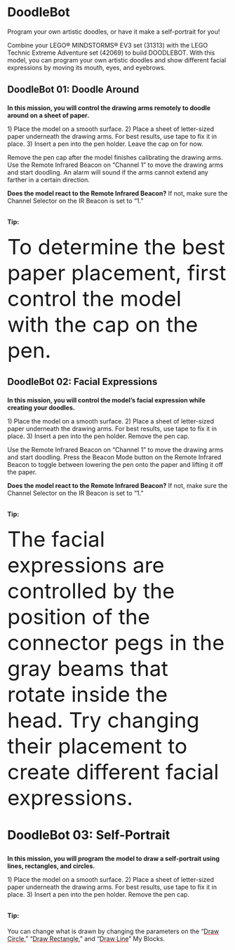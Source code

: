 # DoodleBot

Program your own artistic doodles, or have it make a self-portrait for you!

Combine your LEGO® MINDSTORMS® EV3 set (31313) with the LEGO Technic Extreme Adventure set (42069) to build DOODLEBOT. With this model, you can program your own artistic doodles and show different facial expressions by moving its mouth, eyes, and eyebrows.


## <?xml version="1.0" encoding="utf-8"?><ActivityCopyPaste fontsize="14" fontfamily="Verdana" xmlns="http://www.ni.com/ActivityRichTextDocument.xsd"><p><font size="6"></font><b>DoodleBot 01: Doodle Around</b></p></ActivityCopyPaste>

<?xml version="1.0" encoding="utf-8"?><ActivityCopyPaste fontsize="12" fontfamily="Verdana" xmlns="http://www.ni.com/ActivityRichTextDocument.xsd"><p><b>In this mission, you will control the drawing arms remotely to doodle around on a sheet of paper.</b></p></ActivityCopyPaste>

<?xml version="1.0" encoding="utf-8"?><ActivityCopyPaste fontsize="12" fontfamily="Verdana" xmlns="http://www.ni.com/ActivityRichTextDocument.xsd"><p>1) Place the model on a smooth surface. 2) Place a sheet of letter-sized paper underneath the drawing arms. For best results, use tape to fix it in place. 3) Insert a pen into the pen holder. Leave the cap on for now.</p></ActivityCopyPaste>

<?xml version="1.0" encoding="utf-8"?><ActivityCopyPaste fontsize="12" fontfamily="Verdana" xmlns="http://www.ni.com/ActivityRichTextDocument.xsd"><p>Remove the pen cap after the model finishes calibrating the drawing arms. Use the Remote Infrared Beacon on “Channel 1” to move the drawing arms and start doodling. An alarm will sound if the arms cannot extend any farther in a certain direction.</p></ActivityCopyPaste>

<?xml version="1.0" encoding="utf-8"?><ActivityCopyPaste fontsize="12" fontfamily="Verdana" xmlns="http://www.ni.com/ActivityRichTextDocument.xsd"><p><b>Does the model react to the Remote Infrared Beacon?</b> If not, make sure the Channel Selector on the IR Beacon is set to “1.”</p></ActivityCopyPaste>

<?xml version="1.0" encoding="utf-8"?><ActivityCopyPaste fontsize="16" fontfamily="Verdana" xmlns="http://www.ni.com/ActivityRichTextDocument.xsd"><p><b>Tip:</b> <font size="6"> </font></p><p><font size="12">To determine the best paper placement, first control the model with the cap on the pen.</font></p></ActivityCopyPaste>


## <?xml version="1.0" encoding="utf-8"?><ActivityCopyPaste fontsize="14" fontfamily="Verdana" xmlns="http://www.ni.com/ActivityRichTextDocument.xsd"><p><font size="6"></font><b>DoodleBot 02: Facial Expressions</b></p></ActivityCopyPaste>

<?xml version="1.0" encoding="utf-8"?><ActivityCopyPaste fontsize="12" fontfamily="Verdana" xmlns="http://www.ni.com/ActivityRichTextDocument.xsd"><p><b>In this mission, you will control the model’s facial expression while creating your doodles.</b></p></ActivityCopyPaste>

<?xml version="1.0" encoding="utf-8"?><ActivityCopyPaste fontsize="12" fontfamily="Verdana" xmlns="http://www.ni.com/ActivityRichTextDocument.xsd"><p>1) Place the model on a smooth surface. 2) Place a sheet of letter-sized paper underneath the drawing arms. For best results, use tape to fix it in place. 3) Insert a pen into the pen holder. Remove the pen cap.</p></ActivityCopyPaste>

<?xml version="1.0" encoding="utf-8"?><ActivityCopyPaste fontsize="12" fontfamily="Verdana" xmlns="http://www.ni.com/ActivityRichTextDocument.xsd"><p>Use the Remote Infrared Beacon on “Channel 1” to move the drawing arms and start doodling. Press the Beacon Mode button on the Remote Infrared Beacon to toggle between lowering the pen onto the paper and lifting it off the paper.</p></ActivityCopyPaste>

<?xml version="1.0" encoding="utf-8"?><ActivityCopyPaste fontsize="12" fontfamily="Verdana" xmlns="http://www.ni.com/ActivityRichTextDocument.xsd"><p><b>Does the model react to the Remote Infrared Beacon?</b> If not, make sure the Channel Selector on the IR Beacon is set to “1.”</p></ActivityCopyPaste>

<?xml version="1.0" encoding="utf-8"?><ActivityCopyPaste fontsize="16" fontfamily="Verdana" xmlns="http://www.ni.com/ActivityRichTextDocument.xsd"><p><b>Tip:</b> <font size="6"> </font></p><p><font size="12">The facial expressions are controlled by the position of the connector pegs in the gray beams that rotate inside the head. Try changing their placement to create different facial expressions.</font></p></ActivityCopyPaste>


# <?xml version="1.0" encoding="utf-8"?><ActivityCopyPaste fontsize="14" fontfamily="Verdana" xmlns="http://www.ni.com/ActivityRichTextDocument.xsd"><p></font><b>DoodleBot 03: Self-Portrait</b></p></ActivityCopyPaste>

<?xml version="1.0" encoding="utf-8"?><ActivityCopyPaste fontsize="12" fontfamily="Verdana" xmlns="http://www.ni.com/ActivityRichTextDocument.xsd"><p><b>In this mission, you will program the model to draw a self-portrait using lines, rectangles, and circles.</b></p></ActivityCopyPaste>

<?xml version="1.0" encoding="utf-8"?><ActivityCopyPaste fontsize="12" fontfamily="Verdana" xmlns="http://www.ni.com/ActivityRichTextDocument.xsd"><p>1) Place the model on a smooth surface. 2) Place a sheet of letter-sized paper underneath the drawing arms. For best results, use tape to fix it in place. 3) Insert a pen into the pen holder. Remove the pen cap.</p></ActivityCopyPaste>

<?xml version="1.0" encoding="utf-8"?><ActivityCopyPaste fontsize="12" fontfamily="Verdana" xmlns="http://www.ni.com/ActivityRichTextDocument.xsd"><p><b>Tip:</b></font> <font size="6"> </font></p><p>You can change what is drawn by changing the parameters on the “<font color="#D01012"><u><a action="ShowPaletteItem:MyBlockPolyGroup_80169500-4BF0-48B5-A440-0E53A1BACD44_Draw Circle.ev3p">Draw Circle</a></u></font>,” “<font color="#D01012"><u><a action="ShowPaletteItem:MyBlockPolyGroup_80169500-4BF0-48B5-A440-0E53A1BACD44_Draw Rectangle.ev3p">Draw Rectangle</a></u></font>,” and “<font color="#D01012"><u><a action="ShowPaletteItem:MyBlockPolyGroup_80169500-4BF0-48B5-A440-0E53A1BACD44_Draw Line.ev3p">Draw Line</a></u></font>” My Blocks.</p></ActivityCopyPaste>
